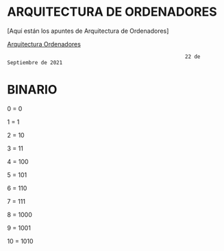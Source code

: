 # ARQUITECTURA DE ORDENADORES 

[Aquí están los apuntes de Arquitectura de Ordenadores]

[Arquitectura Ordenadores](https://grandecovian.es/FGC/files/D.%20Tecnolog%C3%ADa/TIC%20I/Arquitectura/Arquitectura%20de%20ordenadores.pdf)

                                                              
                                                              22 de Septiembre de 2021
 
# BINARIO

0 = 0

1 = 1

2 = 10

3 = 11

4 = 100

5 = 101

6 = 110

7 = 111

8 = 1000

9 = 1001

10 = 1010

